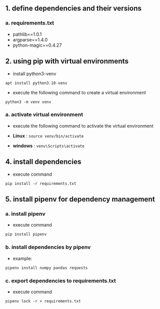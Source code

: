 ## 1. define dependencies and their versions
### a. requirements.txt
  - pathlib==1.0.1
  - argparse==1.4.0
  - python-magic==0.4.27

## 2. using **pip** with virtual environments
- install python3-venv
```
apt install python3.10-venv
```
- execute the following command to create a virtual environment
```
python3 -m venv venv
```

### a. activate virtual environment
- execute the following command to activate the virtual environment

- **Linux** : ```source venv/bin/activate```

- **windows** : ```venv\Scripts\activate```

## 4. install dependencies
- execute command
```
pip install -r requirements.txt
```

## 5. install pipenv for dependency management
### a. install pipenv
- execute command
```
pip install pipenv
```
### b. install dependencies by pipenv
- example:
```
pipenv install numpy pandas requests
```
### c. export dependencies to requirements.txt
- execute command
```
pipenv lock -r > requirements.txt
```

